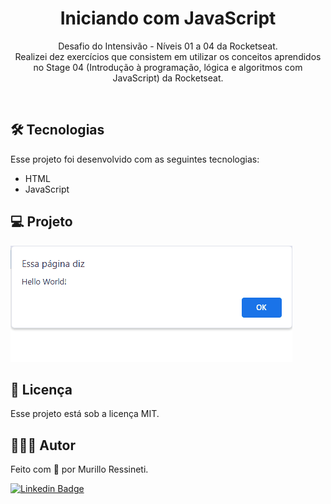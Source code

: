 <h1 align="center">Iniciando com JavaScript</h1>

<p align="center">
Desafio do Intensivão - Níveis 01 a 04 da Rocketseat.<br/>
Realizei dez exercícios que consistem em utilizar os conceitos aprendidos no Stage 04 (Introdução à programação, lógica e algoritmos com JavaScript) da Rocketseat.
</p>

<br>

## 🛠 Tecnologias

Esse projeto foi desenvolvido com as seguintes tecnologias:

- HTML
- JavaScript

## 💻 Projeto

<img src="animação.gif"/>

## 📝 Licença

Esse projeto está sob a licença MIT.

## 🙋🏻‍♂️ Autor

Feito com 💙 por Murillo Ressineti.

[![Linkedin Badge](https://img.shields.io/badge/-Murillo-blue?style=flat-square&logo=Linkedin&logoColor=white&link=https://www.linkedin.com/in/murilloressineti/)](https://www.linkedin.com/in/murilloressineti/)